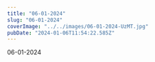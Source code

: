 ```yaml
---
title: "06-01-2024"
slug: "06-01-2024"
coverImage: "../../images/06-01-2024-UzMT.jpg"
pubDate: "2024-01-06T11:54:22.585Z"
---
```


06-01-2024
